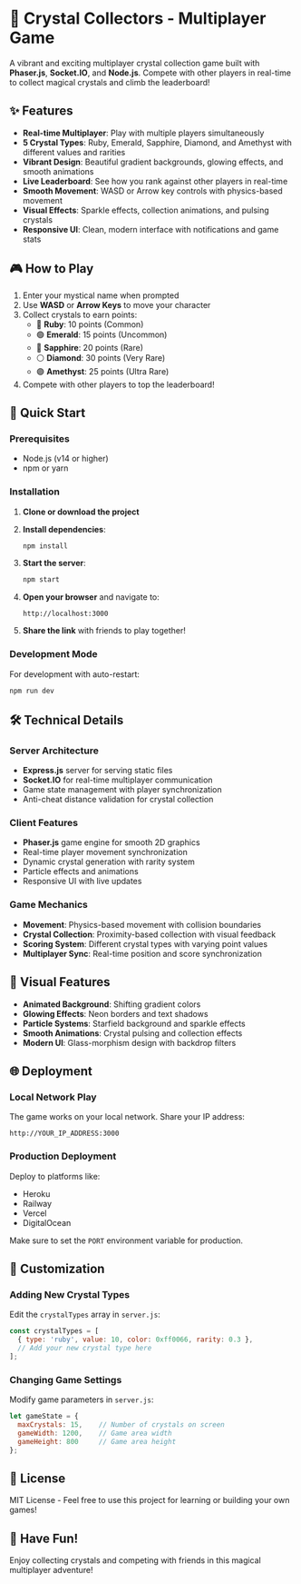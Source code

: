 # 🔮 Crystal Collectors - Multiplayer Game

A vibrant and exciting multiplayer crystal collection game built with **Phaser.js**, **Socket.IO**, and **Node.js**. Compete with other players in real-time to collect magical crystals and climb the leaderboard!

## ✨ Features

- **Real-time Multiplayer**: Play with multiple players simultaneously
- **5 Crystal Types**: Ruby, Emerald, Sapphire, Diamond, and Amethyst with different values and rarities
- **Vibrant Design**: Beautiful gradient backgrounds, glowing effects, and smooth animations
- **Live Leaderboard**: See how you rank against other players in real-time
- **Smooth Movement**: WASD or Arrow key controls with physics-based movement
- **Visual Effects**: Sparkle effects, collection animations, and pulsing crystals
- **Responsive UI**: Clean, modern interface with notifications and game stats

## 🎮 How to Play

1. Enter your mystical name when prompted
2. Use **WASD** or **Arrow Keys** to move your character
3. Collect crystals to earn points:
   - 🔴 **Ruby**: 10 points (Common)
   - 🟢 **Emerald**: 15 points (Uncommon)
   - 🔵 **Sapphire**: 20 points (Rare)
   - ⚪ **Diamond**: 30 points (Very Rare)
   - 🟣 **Amethyst**: 25 points (Ultra Rare)
4. Compete with other players to top the leaderboard!

## 🚀 Quick Start

### Prerequisites
- Node.js (v14 or higher)
- npm or yarn

### Installation

1. **Clone or download the project**
2. **Install dependencies**:
   ```bash
   npm install
   ```

3. **Start the server**:
   ```bash
   npm start
   ```

4. **Open your browser** and navigate to:
   ```
   http://localhost:3000
   ```

5. **Share the link** with friends to play together!

### Development Mode

For development with auto-restart:
```bash
npm run dev
```

## 🛠️ Technical Details

### Server Architecture
- **Express.js** server for serving static files
- **Socket.IO** for real-time multiplayer communication
- Game state management with player synchronization
- Anti-cheat distance validation for crystal collection

### Client Features
- **Phaser.js** game engine for smooth 2D graphics
- Real-time player movement synchronization
- Dynamic crystal generation with rarity system
- Particle effects and animations
- Responsive UI with live updates

### Game Mechanics
- **Movement**: Physics-based movement with collision boundaries
- **Crystal Collection**: Proximity-based collection with visual feedback
- **Scoring System**: Different crystal types with varying point values
- **Multiplayer Sync**: Real-time position and score synchronization

## 🎨 Visual Features

- **Animated Background**: Shifting gradient colors
- **Glowing Effects**: Neon borders and text shadows
- **Particle Systems**: Starfield background and sparkle effects
- **Smooth Animations**: Crystal pulsing and collection effects
- **Modern UI**: Glass-morphism design with backdrop filters

## 🌐 Deployment

### Local Network Play
The game works on your local network. Share your IP address:
```
http://YOUR_IP_ADDRESS:3000
```

### Production Deployment
Deploy to platforms like:
- Heroku
- Railway
- Vercel
- DigitalOcean

Make sure to set the `PORT` environment variable for production.

## 🔧 Customization

### Adding New Crystal Types
Edit the `crystalTypes` array in `server.js`:
```javascript
const crystalTypes = [
  { type: 'ruby', value: 10, color: 0xff0066, rarity: 0.3 },
  // Add your new crystal type here
];
```

### Changing Game Settings
Modify game parameters in `server.js`:
```javascript
let gameState = {
  maxCrystals: 15,    // Number of crystals on screen
  gameWidth: 1200,    // Game area width
  gameHeight: 800     // Game area height
};
```

## 📝 License

MIT License - Feel free to use this project for learning or building your own games!

## 🎉 Have Fun!

Enjoy collecting crystals and competing with friends in this magical multiplayer adventure!